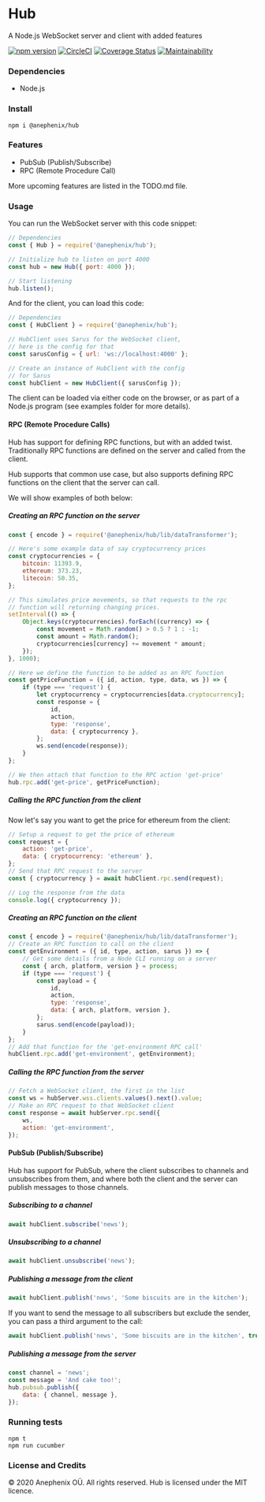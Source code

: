 # Hub

A Node.js WebSocket server and client with added features

[![npm version](https://badge.fury.io/js/%40anephenix%2Fhub.svg)](https://badge.fury.io/js/%40anephenix%2Fhub) [![CircleCI](https://circleci.com/gh/anephenix/hub.svg?style=shield)](https://circleci.com/gh/anephenix/hub)
[![Coverage Status](https://coveralls.io/repos/github/anephenix/hub/badge.svg?branch=master)](https://coveralls.io/github/anephenix/hub?branch=master) [![Maintainability](https://api.codeclimate.com/v1/badges/d8b19a24baca1d1b42f2/maintainability)](https://codeclimate.com/github/anephenix/hub/maintainability)

### Dependencies

-   Node.js

### Install

```shell
npm i @anephenix/hub
```

### Features

-   PubSub (Publish/Subscribe)
-   RPC (Remote Procedure Call)

More upcoming features are listed in the TODO.md file.

### Usage

You can run the WebSocket server with this code snippet:

```javascript
// Dependencies
const { Hub } = require('@anephenix/hub');

// Initialize hub to listen on port 4000
const hub = new Hub({ port: 4000 });

// Start listening
hub.listen();
```

And for the client, you can load this code:

```javascript
// Dependencies
const { HubClient } = require('@anephenix/hub');

// HubClient uses Sarus for the WebSocket client,
// here is the config for that
const sarusConfig = { url: 'ws://localhost:4000' };

// Create an instance of HubClient with the config
// for Sarus
const hubClient = new HubClient({ sarusConfig });
```

The client can be loaded via either code on the browser, or
as part of a Node.js program (see examples folder for more details).

#### RPC (Remote Procedure Calls)

Hub has support for defining RPC functions, but with an added twist. Traditionally RPC functions are defined on the server and called from the client.

Hub supports that common use case, but also supports defining RPC functions on the client that the server can call.

We will show examples of both below:

##### Creating an RPC function on the server

```javascript
const { encode } = require('@anephenix/hub/lib/dataTransformer');

// Here's some example data of say cryptocurrency prices
const cryptocurrencies = {
	bitcoin: 11393.9,
	ethereum: 373.23,
	litecoin: 50.35,
};

// This simulates price movements, so that requests to the rpc
// function will returning changing prices.
setInterval(() => {
	Object.keys(cryptocurrencies).forEach((currency) => {
		const movement = Math.random() > 0.5 ? 1 : -1;
		const amount = Math.random();
		cryptocurrencies[currency] += movement * amount;
	});
}, 1000);

// Here we define the function to be added as an RPC function
const getPriceFunction = ({ id, action, type, data, ws }) => {
	if (type === 'request') {
		let cryptocurrency = cryptocurrencies[data.cryptocurrency];
		const response = {
			id,
			action,
			type: 'response',
			data: { cryptocurrency },
		};
		ws.send(encode(response));
	}
};

// We then attach that function to the RPC action 'get-price'
hub.rpc.add('get-price', getPriceFunction);
```

##### Calling the RPC function from the client

Now let's say you want to get the price for ethereum from the client:

```javascript
// Setup a request to get the price of ethereum
const request = {
	action: 'get-price',
	data: { cryptocurrency: 'ethereum' },
};
// Send that RPC request to the server
const { cryptocurrency } = await hubClient.rpc.send(request);

// Log the response from the data
console.log({ cryptocurrency });
```

##### Creating an RPC function on the client

```javascript
const { encode } = require('@anephenix/hub/lib/dataTransformer');
// Create an RPC function to call on the client
const getEnvironment = ({ id, type, action, sarus }) => {
	// Get some details from a Node CLI running on a server
	const { arch, platform, version } = process;
	if (type === 'request') {
		const payload = {
			id,
			action,
			type: 'response',
			data: { arch, platform, version },
		};
		sarus.send(encode(payload));
	}
};
// Add that function for the 'get-environment RPC call'
hubClient.rpc.add('get-environment', getEnvironment);
```

##### Calling the RPC function from the server

```javascript
// Fetch a WebSocket client, the first in the list
const ws = hubServer.wss.clients.values().next().value;
// Make an RPC request to that WebSocket client
const response = await hubServer.rpc.send({
	ws,
	action: 'get-environment',
});
```

#### PubSub (Publish/Subscribe)

Hub has support for PubSub, where the client subscribes to channels and unsubscribes from them, and where both the client and the server can publish messages to those channels.

##### Subscribing to a channel

```javascript
await hubClient.subscribe('news');
```

##### Unsubscribing to a channel

```javascript
await hubClient.unsubscribe('news');
```

##### Publishing a message from the client

```javascript
await hubClient.publish('news', 'Some biscuits are in the kitchen');
```

If you want to send the message to all subscribers but exclude the sender, you can pass a third argument to the call:

```javascript
await hubClient.publish('news', 'Some biscuits are in the kitchen', true);
```

##### Publishing a message from the server

```javascript
const channel = 'news';
const message = 'And cake too!';
hub.pubsub.publish({
	data: { channel, message },
});
```

### Running tests

```shell
npm t
npm run cucumber
```

### License and Credits

&copy; 2020 Anephenix OÜ. All rights reserved. Hub is licensed under the MIT licence.
